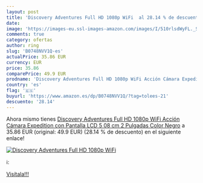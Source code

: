 ```yaml
---
layout: post
title: 'Discovery Adventures Full HD 1080p WiFi  al 28.14 % de descuento'
date: 
image: 'https://images-eu.ssl-images-amazon.com/images/I/510rlsdWyFL._SL200_.jpg'
comments: true
category: ofertas
author: ring
slug: 'B0748NVV1Q-es'
actualPrice: 35.86 EUR
currency: EUR
price: 35.86
comparePrice: 49.9 EUR
prodname: 'Discovery Adventures Full HD 1080p WiFi Acción Cámara Expedition con Pantalla LCD  5 08 cm  2 Pulgadas   Color Negro'
country: 'es'
flag: '🇪🇸'
buyurl: 'https://www.amazon.es/dp/B0748NVV1Q/?tag=tolees-21'
descuento: '28.14'
---
```


Ahora mismo tienes [Discovery Adventures Full HD 1080p WiFi Acción Cámara Expedition con Pantalla LCD  5 08 cm  2 Pulgadas   Color Negro](https://www.amazon.es/dp/B0748NVV1Q/?tag=tolees-21) a 35.86 EUR (original: 49.9 EUR) (28.14 %  de descuento) en el siguiente enlace!

[![Discovery Adventures Full HD 1080p WiFi ](https://images-eu.ssl-images-amazon.com/images/I/510rlsdWyFL._SL200_.jpg)](https://www.amazon.es/dp/B0748NVV1Q/?tag=tolees-21)

ℹ️:


[Visítala!!!](https://www.amazon.es/dp/B0748NVV1Q/?tag=tolees-21)
